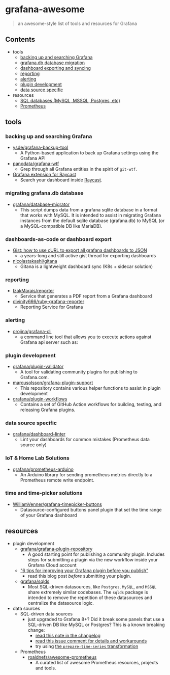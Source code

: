 # grafana-awesome

> an awesome-style list of tools and resources for Grafana

## Contents

- tools
    - [backing up and searching Grafana](#backing-up-and-searching-grafana)
    - [grafana.db database migration](#migrating-grafanadb-database)
    - [dashboard exporting and syncing](#dashboards-as-code-or-dashboard-syncing)
    - [reporting](#reporting)
    - [alerting](#alerting)
    - [plugin development](#plugin-development)
    - [data source specific](#data-source-specific)
- resources
    - [SQL databases (MySQL, MSSQL, Postgres, etc)](#sql-databases)
    - [Prometheus](#prometheus)

## tools

### backing up and searching Grafana

- [ysde/grafana-backup-tool](https://github.com/ysde/grafana-backup-tool)
    - A Python-based application to back up Grafana settings using the Grafana API
- [panodata/grafana-wtf](https://github.com/panodata/grafana-wtf)
    - Grep through all Grafana entities in the spirit of `git-wtf`.
- [Grafana extension for Raycast](https://github.com/raycast/extensions/tree/main/extensions/grafana)
    - Search your dashboard inside [Raycast](https://www.raycast.com/).

### migrating grafana.db database

- [grafana/database-migrator](https://github.com/grafana/database-migrator)
    - This script dumps data from a grafana sqlite database in a format that works with MySQL. It is intended to assist in migrating Grafana instances from the default sqlite database (grafana.db) to MySQL (or a MySQL-compatible DB like MariaDB).

### dashboards-as-code or dashboard export

- [Gist: how to use cURL to export all grafana dashboards to JSON](https://gist.github.com/crisidev/bd52bdcc7f029be2f295#gistcomment-3975489)
    - a years-long and still active gist thread for exporting dashboards
- [nicolastakashi/gitana](https://github.com/nicolastakashi/gitana)
    - Gitana is a lightweight dashboard sync (K8s + sidecar solution)

### reporting

- [IzakMarais/reporter](https://github.com/IzakMarais/reporter)
    - Service that generates a PDF report from a Grafana dashboard
- [divinity666/ruby-grafana-reporter](https://github.com/divinity666/ruby-grafana-reporter)
    - Reporting Service for Grafana

### alerting

- [orojina/grafana-cli](https://github.com/orojina/grafana-cli)
    - a command line tool that allows you to execute actions against Grafana api server such as:

### plugin development

- [grafana/plugin-validator](https://github.com/grafana/plugin-validator)
    - A tool for validating community plugins for publishing to Grafana.com.
- [marcusolsson/grafana-plugin-support](https://github.com/marcusolsson/grafana-plugin-support)
    - This repository contains various helper functions to assist in plugin development
- [grafana/plugin-workflows](https://github.com/grafana/plugin-workflows)
    - Contains a set of GitHub Action workflows for building, testing, and releasing Grafana plugins.
    
### data source specific

- [grafana/dashboard-linter](https://github.com/grafana/dashboard-linter)
    - Lint your dashboards for common mistakes (Prometheus data source only)

### IoT & Home Lab Solutions

- [grafana/prometheus-arduino](https://github.com/grafana/prometheus-arduino)
    - An Arduino library for sending prometheus metrics directly to a Prometheus remote write endpoint.

### time and time-picker solutions

- [WilliamVenner/grafana-timepicker-buttons](https://github.com/WilliamVenner/grafana-timepicker-buttons)
    - Datasource-configured buttons panel plugin that set the time range of your Grafana dashboard

## resources

- plugin development 
    - [grafana/grafana-plugin-repository](https://github.com/grafana/grafana-plugin-repository)
        - A good starting point for publishing a community plugin. Includes steps for submitting a plugin via the new workflow inside your Grafana Cloud account
    - ["6 tips for improving your Grafana plugin before you publish"](https://grafana.com/blog/2021/01/21/6-tips-for-improving-your-grafana-plugin-before-you-publish/)
        - read this blog post _before_ submitting your plugin.
    - [grafana/sqlds](https://github.com/grafana/sqlds)
        - Most SQL-driven datasources, like `Postgres`, `MySQL`, and `MSSQL` share extremely similar codebases. The `sqlds` package is intended to remove the repetition of these datasources and centralize the datasource logic.
- data sources
    - SQL-driven data sources
        - just upgraded to Grafana 8+? Did it break some panels that use a SQL-driven DB like MySQL or Postgres? This is a known breaking change:
            - [read this note in the changelog](https://grafana.com/docs/grafana/latest/installation/upgrading/#postgres-mysql-microsoft-sql-server-data-sources)
            - [read this issue comment for details and workarounds](https://github.com/grafana/grafana/issues/35534#issuecomment-861519658)
            - try using [the `prepare-time-series` transformation](https://grafana.com/docs/grafana/latest/panels/transformations/types-options/#prepare-time-series)
    - Prometheus
        - [roaldnefs/awesome-prometheus](https://github.com/roaldnefs/awesome-prometheus)
            - A curated list of awesome Prometheus resources, projects and tools.